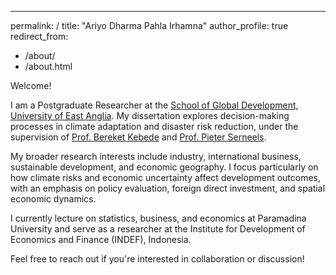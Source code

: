 ---
permalink: /
title: "Ariyo Dharma Pahla Irhamna"
author_profile: true
redirect_from: 
  - /about/
  - /about.html



Welcome!

I am a Postgraduate Researcher at the [School of Global Development, University of East Anglia](https://www.uea.ac.uk/about/school-of-global-development). My dissertation explores decision-making processes in climate adaptation and disaster risk reduction, under the supervision of [Prof. Bereket Kebede](https://sites.google.com/view/bereket-kebede/profile) and [Prof. Pieter Serneels](https://sites.google.com/site/pieterserneels/about-me?authuser=0).

My broader research interests include industry, international business, sustainable development, and economic geography. I focus particularly on how climate risks and economic uncertainty affect development outcomes, with an emphasis on policy evaluation, foreign direct investment, and spatial economic dynamics.

I currently lecture on statistics, business, and economics at Paramadina University and serve as a researcher at the Institute for Development of Economics and Finance (INDEF), Indonesia.



Feel free to reach out if you're interested in collaboration or discussion!

